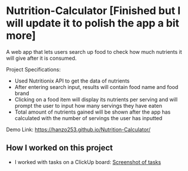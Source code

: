 # Nutrition-Calculator [Finished but I will update it to polish the app a bit more]

A web app that lets users search up food to check how much nutrients it will give after it is consumed.

Project Specifications:

- Used Nutritionix API to get the data of nutrients
- After entering search input, results will contain food name and food brand
- Clicking on a food item will display its nutrients per serving and will prompt the user to input how many servings they have eaten
- Total amount of nutrients gained will be shown after the app has calculated with the number of servings the user has inputted

Demo Link: https://hanzo253.github.io/Nutrition-Calculator/

## How I worked on this project

- I worked with tasks on a ClickUp board: [Screenshot of tasks](https://lensdump.com/a/giQox)
